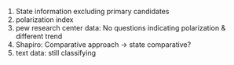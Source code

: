1. State information excluding primary candidates
2. polarization index
3. pew research center data: No questions indicating polarization & different trend
4. Shapiro: Comparative approach -> state comparative?
5. text data: still classifying
